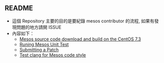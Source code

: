 ## README ##
* 這個 Repository 主要的目的是要紀錄 mesos contributor 的流程, 如果有發現問題的地方請開 ISSUE
* 內容如下：
    * [Mesos source code download and build on the CentOS 7.3](mesos-download-build.md)
    * [Runing Mesos Unit Test](running-mesos-test.md)
    * [Submitting a Patch](submitting-a-apatch.md)
    * [Test clang for Mesos code style](clang-code-style.md)